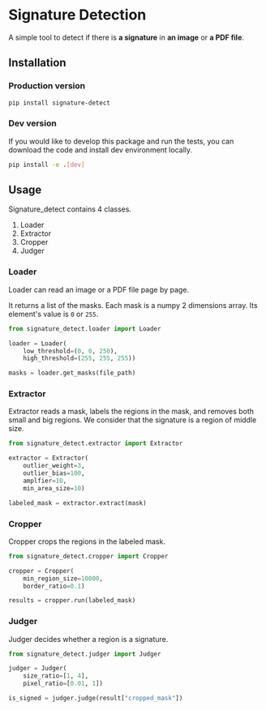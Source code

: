 # Signature Detection

A simple tool to detect if there is **a signature** in **an image** or **a PDF file**.


## Installation

### Production version

```bash
pip install signature-detect
```

### Dev version

If you would like to develop this package and run the tests, you can download the code and install dev environment locally.

```bash
pip install -e .[dev]
```

## Usage

Signature_detect contains 4 classes.

1. Loader
2. Extractor
3. Cropper
4. Judger

### Loader

Loader can read an image or a PDF file page by page.

It returns a list of the masks. Each mask is a numpy 2 dimensions array. Its element's value is `0` or `255`.

```python
from signature_detect.loader import Loader

loader = Loader(
    low_threshold=(0, 0, 250), 
    high_threshold=(255, 255, 255))

masks = loader.get_masks(file_path)
```


### Extractor

Extractor reads a mask, labels the regions in the mask, and removes both small and big regions. We consider that the signature is a region of middle size.

```python
from signature_detect.extractor import Extractor

extractor = Extractor(
    outlier_weight=3, 
    outlier_bias=100, 
    amplfier=10, 
    min_area_size=10)

labeled_mask = extractor.extract(mask)
```

### Cropper

Cropper crops the regions in the labeled mask.

```python
from signature_detect.cropper import Cropper

cropper = Cropper(
    min_region_size=10000, 
    border_ratio=0.1)

results = cropper.run(labeled_mask)
```

### Judger

Judger decides whether a region is a signature.

```python
from signature_detect.judger import Judger

judger = Judger(
    size_ratio=[1, 4], 
    pixel_ratio=[0.01, 1])

is_signed = judger.judge(result["cropped_mask"])
```